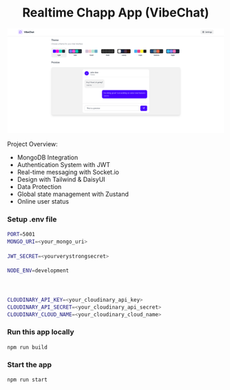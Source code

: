<h1 align="center">Realtime Chapp App (VibeChat)</h1>

![Demo App](/frontend/public/vibechat.png)


Project Overview:

-   MongoDB Integration
-   Authentication System with JWT
-   Real-time messaging with Socket.io
-   Design with Tailwind & DaisyUI
-   Data Protection
-   Global state management with Zustand
-   Online user status



### Setup .env file

```bash
PORT=5001
MONGO_URI=<your_mongo_uri>

JWT_SECRET=<yourverystrongsecret>

NODE_ENV=development



CLOUDINARY_API_KEY=<your_cloudinary_api_key>
CLOUDINARY_API_SECRET=<your_cloudinary_api_secret>
CLOUDINARY_CLOUD_NAME=<your_cloudinary_cloud_name>

```

### Run this app locally

```shell
npm run build
```

### Start the app

```shell
npm run start
```
